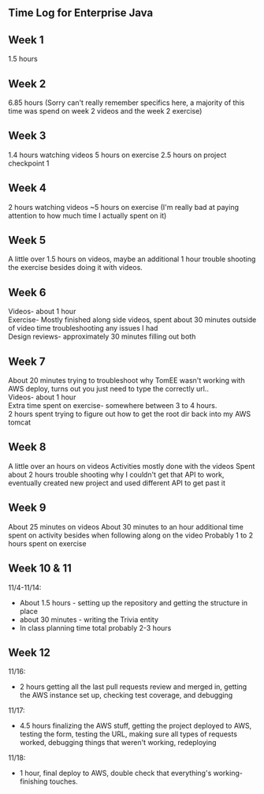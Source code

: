 ## Time Log for Enterprise Java ##

## Week 1 ## 
1.5 hours
## Week 2 ##
6.85 hours (Sorry can't really remember specifics here, a majority of this time was spend on week 2 videos
and the week 2 exercise)
## Week 3 ##
1.4 hours watching videos
5 hours on exercise
2.5 hours on project checkpoint 1
## Week 4 ##
2 hours watching videos
~5 hours on exercise (I'm really bad at paying attention to how much time I actually spent on it)

## Week 5 ##
A little over 1.5 hours on videos, maybe an additional 1 hour trouble shooting the exercise besides doing it with videos.


## Week 6 ##
Videos- about 1 hour  
Exercise- Mostly finished along side videos, spent about 30 minutes outside of video time troubleshooting any issues I had  
Design reviews- approximately 30 minutes filling out both  

## Week 7 ##
About 20 minutes trying to troubleshoot why TomEE wasn't working with AWS deploy, turns out you just need to type the correctly url..  
Videos- about 1 hour  
Extra time spent on exercise- somewhere between 3 to 4 hours.  
2 hours spent trying to figure out how to get the root dir back into my AWS tomcat

## Week 8 ##
A little over an hours on videos
Activities mostly done with the videos
Spent about 2 hours trouble shooting why I couldn't get that API to work, eventually created new project and used different API to get past it

## Week 9 ##
About 25 minutes on videos
About 30 minutes to an hour additional time spent on activity besides when following along on the video
Probably 1 to 2 hours spent on exercise 

## Week 10 & 11 ##
11/4-11/14:
* About 1.5 hours - setting up the repository and getting the structure in place
* about 30 minutes - writing the Trivia entity
* In class planning time total probably 2-3 hours  

## Week 12 ##
11/16: 
* 2 hours getting all the last pull requests review and merged in, 
getting the AWS instance set up, checking test coverage, and debugging

11/17:
* 4.5 hours finalizing the AWS stuff, getting the project deployed to AWS, testing the form, testing the URL,
making sure all types of requests worked, debugging things that weren't working, redeploying

11/18:
* 1 hour, final deploy to AWS, double check that everything's working- finishing touches.

